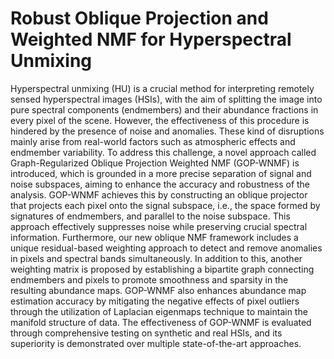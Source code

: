 # Robust Oblique Projection and Weighted NMF for Hyperspectral Unmixing

Hyperspectral unmixing (HU) is a crucial method for interpreting remotely sensed hyperspectral images (HSIs), with the aim of splitting the image into pure spectral  components (endmembers) and their abundance fractions in every pixel of the scene. However, the effectiveness of this procedure is hindered by the presence of noise and anomalies. These kind of disruptions mainly arise from real-world factors such as atmospheric effects and endmember variability.
To address this challenge, a novel approach called Graph-Regularized Oblique Projection Weighted NMF (GOP-WNMF) is introduced, which is grounded in a more precise separation of signal and noise subspaces, aiming to enhance the accuracy and robustness of the analysis. GOP-WNMF achieves this by constructing an oblique projector that projects each pixel onto the signal subspace, i.e., the space formed by signatures of endmembers, and parallel to the noise subspace. This approach effectively suppresses noise while preserving crucial spectral information. Furthermore, our new oblique NMF framework includes a unique residual-based weighting approach to detect and remove anomalies in pixels and spectral bands simultaneously. In addition to this, another weighting matrix is proposed  by establishing a bipartite graph connecting endmembers and pixels to promote smoothness and sparsity in the resulting abundance maps. GOP-WNMF also enhances abundance map estimation accuracy by mitigating the negative effects of pixel outliers through the utilization of Laplacian eigenmaps technique to maintain the manifold structure of data. The effectiveness of GOP-WNMF is evaluated through comprehensive testing on synthetic and real HSIs, and its superiority is demonstrated over multiple state-of-the-art approaches.
